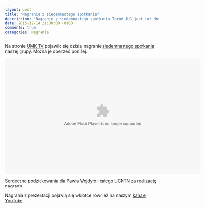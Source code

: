 ```yaml
---
layout: post
title: "Nagranie z siedemnastego spotkania"
description: "Nagranie z siedemnastego spotkania Toruń JUG jest już dostępne na stronie UMK TV!"
date: 2015-12-14 21:30:00 +0100
comments: true
categories: Nagrania
---
```

Na stronie <a href="http://tv.umk.pl/?id=2844" target="_blank">UMK TV</a> pojawiło się dzisiaj nagranie <a href="{{root_url}}/news/2015/11/15/spotkanie-17/">siedemnastego spotkania</a> naszej grupy. Można je obejrzeć poniżej.

<div class="row text-center" style="margin-top: 10px; margin-bottom: 10px;">
  <div class="col-md-12">
    <object type="application/x-shockwave-flash" data="http://tv.umk.pl/extp/ExtPlayer.swf" width="640" height="379">
      <param name="movie" value="http://tv.umk.pl/extp/ExtPlayer.swf"/>
      <param name="allowScriptAccess" value="always" />
      <param name="flashVars" value="movieID=2844&amp;width=640" />
    </object>
  </div>
</div>

Serdeczne podziękowania dla Pawła Wojdyło i&nbsp;całego <a href="http://www.ucntn.umk.pl" target="_blank">UCNTN</a> za realizację nagrania.

Nagrania z&nbsp;prezentacji pojawią się wkrótce również na naszym <a href="https://www.youtube.com/c/TorunJUG" target="_blank">kanale YouTube</a>.
